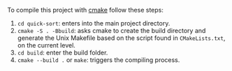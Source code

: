 To compile this project with [cmake](https://cmake.org) follow these steps:

1. `cd quick-sort`: enters into the main project directory.
2. `cmake -S . -Bbuild`:  asks cmake to create the build directory and generate the Unix Makefile based on the script found in `CMakeLists.txt`, on the current level.
3. `cd build`: enter the build folder.
5. `cmake --build .` or `make`: triggers the compiling process.